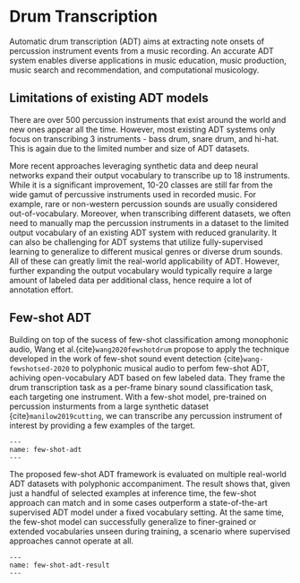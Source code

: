 # Drum Transcription

Automatic drum transcription (ADT) aims at extracting note onsets of percussion instrument events from a music recording. An accurate ADT system enables diverse applications in music education, music production, music search and recommendation, and computational musicology. 

## Limitations of existing ADT models

There are over 500 percussion instruments that exist around the world and new ones appear all the time. However, most existing ADT systems only focus on transcribing 3 instruments - bass drum, snare drum, and hi-hat. This is again due to the limited number and size of ADT datasets. 

More recent approaches leveraging synthetic data and deep neural networks expand their output vocabulary to transcribe up to 18 instruments. While it is a significant improvement, 10-20 classes are still far from the wide gamut of percussive instruments used in recorded music. For example, rare or non-western percussion sounds are usually considered out-of-vocabulary. Moreover, when transcribing different datasets, we often need to manually map the percussion instruments in a dataset to the limited output vocabulary of an existing ADT system with reduced granularity. It can also be challenging for ADT systems that utilize fully-supervised learning to generalize to different musical genres or diverse drum sounds. All of these can greatly limit the real-world applicability of ADT. However, further expanding the output vocabulary would typically require a large amount of labeled data per additional class, hence require a lot of annotation effort.   


## Few-shot ADT

Building on top of the sucess of few-shot classification among monophonic audio, Wang et al.{cite}`wang2020fewshotdrum` propose to apply the technique developed in the work of few-shot sound event detection {cite}`wang-fewshotsed-2020` to polyphonic musical audio to perfom few-shot ADT, achiving open-vocabulary ADT based on few labeled data. They frame the drum transcription task as a per-frame binary sound classification task, each targeting one instrument. With a few-shot model, pre-trained on percussion insturments from a large synthetic dataset {cite}`manilow2019cutting`, we can transcribe any percussion instrument of interest by providing a few examples of the target. 
  
```{figure} ../assets/advances/few-shot-adt.png
---
name: few-shot-adt
---
```

The proposed few-shot ADT framework is evaluated on multiple real-world ADT datasets with polyphonic accompaniment. The result shows that, given just a handful of selected examples at inference time, the few-shot approach can match and in some cases outperform a state-of-the-art supervised ADT model under a fixed vocabulary setting. At the same time, the few-shot model can successfully generalize to finer-grained or extended vocabularies unseen during training, a scenario where supervised approaches cannot operate at all.

```{figure} ../assets/advances/few-shot-adt-result.png
---
name: few-shot-adt-result
---
```
